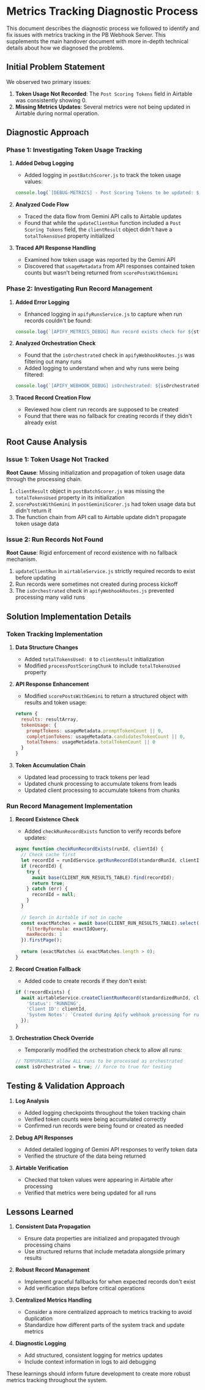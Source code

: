 # Metrics Tracking Diagnostic Process

This document describes the diagnostic process we followed to identify and fix issues with metrics tracking in the PB Webhook Server. This supplements the main handover document with more in-depth technical details about how we diagnosed the problems.

## Initial Problem Statement

We observed two primary issues:

1. **Token Usage Not Recorded**: The `Post Scoring Tokens` field in Airtable was consistently showing 0.
2. **Missing Metrics Updates**: Several metrics were not being updated in Airtable during normal operation.

## Diagnostic Approach

### Phase 1: Investigating Token Usage Tracking

1. **Added Debug Logging**
   - Added logging in `postBatchScorer.js` to track the token usage values:
   ```javascript
   console.log(`[DEBUG-METRICS] - Post Scoring Tokens to be updated: ${postScoringTokens}`);
   ```

2. **Analyzed Code Flow**
   - Traced the data flow from Gemini API calls to Airtable updates
   - Found that while the `updateClientRun` function included a `Post Scoring Tokens` field, the `clientResult` object didn't have a `totalTokensUsed` property initialized

3. **Traced API Response Handling**
   - Examined how token usage was reported by the Gemini API
   - Discovered that `usageMetadata` from API responses contained token counts but wasn't being returned from `scorePostsWithGemini`

### Phase 2: Investigating Run Record Management

1. **Added Error Logging**
   - Enhanced logging in `apifyRunsService.js` to capture when run records couldn't be found:
   ```javascript
   console.log(`[APIFY_METRICS_DEBUG] Run record exists check for ${standardizedRunId}: ${recordExists ? 'YES' : 'NO'}`);
   ```

2. **Analyzed Orchestration Check**
   - Found that the `isOrchestrated` check in `apifyWebhookRoutes.js` was filtering out many runs
   - Added logging to understand when and why runs were being filtered:
   ```javascript
   console.log(`[APIFY_WEBHOOK_DEBUG] isOrchestrated: ${isOrchestrated}`);
   ```

3. **Traced Record Creation Flow**
   - Reviewed how client run records are supposed to be created
   - Found that there was no fallback for creating records if they didn't already exist

## Root Cause Analysis

### Issue 1: Token Usage Not Tracked

**Root Cause**: Missing initialization and propagation of token usage data through the processing chain.

1. `clientResult` object in `postBatchScorer.js` was missing the `totalTokensUsed` property in its initialization
2. `scorePostsWithGemini` in `postGeminiScorer.js` had token usage data but didn't return it
3. The function chain from API call to Airtable update didn't propagate token usage data

### Issue 2: Run Records Not Found

**Root Cause**: Rigid enforcement of record existence with no fallback mechanism.

1. `updateClientRun` in `airtableService.js` strictly required records to exist before updating
2. Run records were sometimes not created during process kickoff
3. The `isOrchestrated` check in `apifyWebhookRoutes.js` prevented processing many valid runs

## Solution Implementation Details

### Token Tracking Implementation

1. **Data Structure Changes**
   - Added `totalTokensUsed: 0` to `clientResult` initialization
   - Modified `processPostScoringChunk` to include `totalTokensUsed` property

2. **API Response Enhancement**
   - Modified `scorePostsWithGemini` to return a structured object with results and token usage:
   ```javascript
   return {
     results: resultArray,
     tokenUsage: {
       promptTokens: usageMetadata.promptTokenCount || 0,
       completionTokens: usageMetadata.candidatesTokenCount || 0,
       totalTokens: usageMetadata.totalTokenCount || 0
     }
   }
   ```

3. **Token Accumulation Chain**
   - Updated lead processing to track tokens per lead
   - Updated chunk processing to accumulate tokens from leads
   - Updated client processing to accumulate tokens from chunks

### Run Record Management Implementation

1. **Record Existence Check**
   - Added `checkRunRecordExists` function to verify records before updates:
   ```javascript
   async function checkRunRecordExists(runId, clientId) {
     // Check cache first
     let recordId = runIdService.getRunRecordId(standardRunId, clientId);
     if (recordId) {
       try {
         await base(CLIENT_RUN_RESULTS_TABLE).find(recordId);
         return true;
       } catch (err) {
         recordId = null;
       }
     }
     
     // Search in Airtable if not in cache
     const exactMatches = await base(CLIENT_RUN_RESULTS_TABLE).select({
       filterByFormula: exactIdQuery,
       maxRecords: 1
     }).firstPage();
     
     return (exactMatches && exactMatches.length > 0);
   }
   ```

2. **Record Creation Fallback**
   - Added code to create records if they don't exist:
   ```javascript
   if (!recordExists) {
     await airtableService.createClientRunRecord(standardizedRunId, clientId, {
       'Status': 'RUNNING',
       'Client ID': clientId,
       'System Notes': `Created during Apify webhook processing for run ${runId}`
     });
   }
   ```

3. **Orchestration Check Override**
   - Temporarily modified the orchestration check to allow all runs:
   ```javascript
   // TEMPORARILY allow ALL runs to be processed as orchestrated
   const isOrchestrated = true; // Force to true for testing
   ```

## Testing & Validation Approach

1. **Log Analysis**
   - Added logging checkpoints throughout the token tracking chain
   - Verified token counts were being accumulated correctly
   - Confirmed run records were being found or created as needed

2. **Debug API Responses**
   - Added detailed logging of Gemini API responses to verify token data
   - Verified the structure of the data being returned

3. **Airtable Verification**
   - Checked that token values were appearing in Airtable after processing
   - Verified that metrics were being updated for all runs

## Lessons Learned

1. **Consistent Data Propagation**
   - Ensure data properties are initialized and propagated through processing chains
   - Use structured returns that include metadata alongside primary results

2. **Robust Record Management**
   - Implement graceful fallbacks for when expected records don't exist
   - Add verification steps before critical operations

3. **Centralized Metrics Handling**
   - Consider a more centralized approach to metrics tracking to avoid duplication
   - Standardize how different parts of the system track and update metrics

4. **Diagnostic Logging**
   - Add structured, consistent logging for metrics updates
   - Include context information in logs to aid debugging

These learnings should inform future development to create more robust metrics tracking throughout the system.